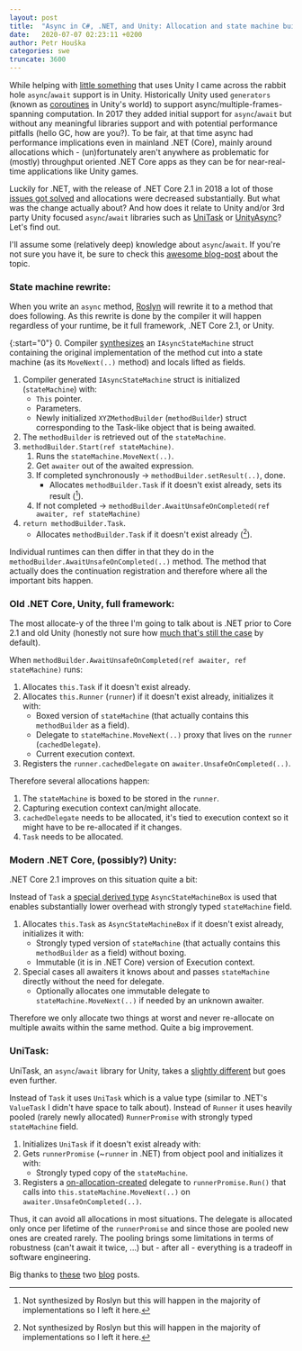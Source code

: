 ```yaml
---
layout: post
title:  "Async in C#, .NET, and Unity: Allocation and state machine builders"
date:   2020-07-07 02:23:11 +0200
author: Petr Houška
categories: swe
truncate: 3600
---
```


While helping with [little something](https://twitter.com/OndraPaska/status/1280192030463995908) that uses Unity I came across the rabbit hole `async`/`await` support is in Unity. Historically Unity used `generators` (known as [coroutines](https://docs.unity3d.com/Manual/Coroutines.html) in Unity's world) to support async/multiple-frames-spanning computation. In 2017 they added initial support for `async`/`await` but without any meaningful libraries support and with potential performance pitfalls (hello GC, how are you?). To be fair, at that time async had performance implications even in mainland .NET (Core), mainly around allocations which - (un)fortunately aren't anywhere as problematic for (mostly) throughput oriented .NET Core apps as they can be for near-real-time applications like Unity games.

Luckily for .NET, with the release of .NET Core 2.1 in 2018 a lot of those [issues got solved](https://devblogs.microsoft.com/dotnet/async-valuetask-pooling-in-net-5/) and allocations were decreased substantially. But what was the change actually about? And how does it relate to Unity and/or 3rd party Unity focused `async`/`await` libraries such as [UniTask](https://github.com/Cysharp/UniTask) or [UnityAsync](https://github.com/muckSponge/UnityAsync)? Let's find out.

I'll assume some (relatively deep) knowledge about `async`/`await`. If you're not sure you have it, be sure to check this [awesome blog-post](https://devblogs.microsoft.com/premier-developer/dissecting-the-async-methods-in-c/) about the topic.

### State machine rewrite:

When you write an `async` method, [Roslyn](https://github.com/dotnet/roslyn) will rewrite it to a method that does following. As this rewrite is done by the compiler it will happen regardless of your runtime, be it full framework, .NET Core 2.1, or Unity. 

{:start="0"}
0. Compiler [synthesizes](https://sharplab.io/#v2:EYLgtghgzgLgpgJwDQBMQGoA+ABATARgFgAobABgAJt8BWAbhJOwGYrcKBhCgbxIv6qtsADioA2ADwBLAHYwAfBQCyACgCUPPgO3YAnOIB0ATSlwANinUNi2nfl0qARPkdrrtgXsMnzlt1o8A22wAdgp8dwEAXxIooA=) an `IAsyncStateMachine` struct containing the original implementation of the method cut into a state machine (as its `MoveNext(..)` method) and locals lifted as fields.
1. Compiler generated `IAsyncStateMachine` struct is initialized (`stateMachine`) with:
	- `This` pointer.
	- Parameters.
	- Newly initialized `XYZMethodBuilder` (`methodBuilder`) struct corresponding to the Task-like object that is being awaited.
2. The `methodBuilder` is retrieved out of the `stateMachine`.
3. `methodBuilder.Start(ref stateMachine)`.
	1. Runs the `stateMachine.MoveNext(..)`.
	2. Get `awaiter` out of the awaited expression.
	3. If completed synchronously -> `methodBuilder.setResult(..)`, done.
		- Allocates `methodBuilder.Task` if it doesn't exist already, sets its result ([^1]).
	4. If not completed -> `methodBuilder.AwaitUnsafeOnCompleted(ref awaiter, ref stateMachine)`
4. `return methodBuilder.Task`.
	- Allocates `methodBuilder.Task` if it doesn't exist already ([^1]).

Individual runtimes can then differ in that they do in the `methodBuilder.AwaitUnsafeOnCompleted(..)` method. The method that actually does the continuation registration and therefore where all the important bits happen.

### Old .NET Core, Unity, full framework:

The most allocate-y of the three I'm going to talk about is .NET prior to Core 2.1 and old Unity (honestly not sure how [much that's still the case](https://github.com/Demigiant/dotween/issues/387#issuecomment-608371554) by default).

When `methodBuilder.AwaitUnsafeOnCompleted(ref awaiter, ref stateMachine)` runs:
1. Allocates `this.Task` if it doesn't exist already.
2. Allocates `this.Runner` (`runner`) if it doesn't exist already, initializes it with:
	- Boxed version of `stateMachine` (that actually contains this `methodBuilder` as a field).
	- Delegate to `stateMachine.MoveNext(..)` proxy that lives on the `runner` (`cachedDelegate`).
	- Current execution context. 
3. Registers the `runner.cachedDelegate` on `awaiter.UnsafeOnCompleted(..)`.

Therefore several allocations happen:
1. The `stateMachine` is boxed to be stored in the `runner`.
2. Capturing execution context can/might allocate.
3. `cachedDelegate` needs to be allocated, it's tied to execution context so it might have to be re-allocated if it changes.
4. `Task` needs to be allocated.


### Modern .NET Core, (possibly?) Unity:

.NET Core 2.1 improves on this situation quite a bit:

Instead of `Task` a [special derived type](https://source.dot.net/#System.Private.CoreLib/AsyncTaskMethodBuilderT.cs,f8f35fd356112b30) `AsyncStateMachineBox` is used that enables substantially lower overhead with strongly typed `stateMachine` field.
1. Allocates `this.Task` as `AsyncStateMachineBox` if it doesn't exist already, initializes it with:
	- Strongly typed version of `stateMachine` (that actually contains this `methodBuilder` as a field) without boxing.
	- Immutable (it is in .NET Core) version of Execution context.
2. Special cases all awaiters it knows about and passes `stateMachine` directly without the need for delegate.
	- Optionally allocates one immutable delegate to `stateMachine.MoveNext(..)` if needed by an unknown awaiter.

Therefore we only allocate two things at worst and never re-allocate on multiple awaits within the same method. Quite a big improvement.

### UniTask:

UniTask, an `async`/`await` library for Unity, takes a [slightly different](https://medium.com/@neuecc/unitask-v2-zero-allocation-async-await-for-unity-with-asynchronous-linq-1aa9c96aa7dd) but goes even further.  

Instead of `Task` it uses `UniTask` which is a value type (similar to .NET's `ValueTask` I didn't have space to talk about). Instead of `Runner` it uses heavily pooled (rarely newly allocated) `RunnerPromise` with strongly typed `stateMachine` field.
1. Initializes `UniTask`  if it doesn't exist already with:
2. Gets `runnerPromise` (~`runner` in .NET) from object pool and initializes it with:
	- Strongly typed copy of the `stateMachine`.
3. Registers a [on-allocation-created](https://github.com/Cysharp/UniTask/blob/d6a056331933ca776799bb205475f4ea40493f08/src/UniTask/Assets/Plugins/UniTask/Runtime/CompilerServices/StateMachineRunner.cs#L63) delegate to `runnerPromise.Run()` that calls into `this.stateMachine.MoveNext(..)` on `awaiter.UnsafeOnCompleted(..)`. 

Thus, it can avoid all allocations in most situations. The delegate is allocated only once per lifetime of the `runnerPromise` and since those are pooled new ones are created rarely. The pooling brings some limitations in terms of robustness (can't await it twice, ...) but - after all - everything is a tradeoff in software engineering.

Big thanks to [these](https://medium.com/@neuecc/unitask-v2-zero-allocation-async-await-for-unity-with-asynchronous-linq-1aa9c96aa7dd) two [blog](https://devblogs.microsoft.com/dotnet/async-valuetask-pooling-in-net-5/) posts.

[^1]: Not synthesized by Roslyn but this will happen in the majority of implementations so I left it here.



	
	
	
	
	
